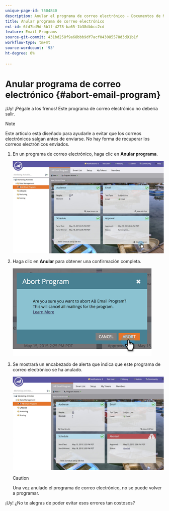 ```yaml
---
unique-page-id: 7504840
description: Anular el programa de correo electrónico - Documentos de Marketo - Documentación del producto
title: Anular programa de correo electrónico
exl-id: 6fd7bd9d-5b1f-4278-ba65-1b38dbbcc2cd
feature: Email Programs
source-git-commit: 431bd258f9a68bbb9df7acf043085578d3d91b1f
workflow-type: tm+mt
source-wordcount: '93'
ht-degree: 0%

---
```


# Anular programa de correo electrónico {#abort-email-program}

¡Uy! ¡Pégale a los frenos! Este programa de correo electrónico no debería salir.

>[!NOTE]
>
>Este artículo está diseñado para ayudarle a evitar que los correos electrónicos salgan antes de enviarse. No hay forma de recuperar los correos electrónicos enviados.

1. En un programa de correo electrónico, haga clic en **Anular programa**.

   ![](assets/dashboardleads.jpg)

1. Haga clic en **Anular** para obtener una confirmación completa.

   ![](assets/image2015-5-20-15-3a24-3a35.png)

1. Se mostrará un encabezado de alerta que indica que este programa de correo electrónico se ha anulado.

   ![](assets/dashboardleadchange2.jpg)

   >[!CAUTION]
   >
   >Una vez anulado el programa de correo electrónico, no se puede volver a programar.

¡Uy! ¿No te alegras de poder evitar esos errores tan costosos?
